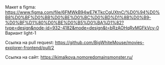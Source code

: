Макет в figma: https://www.figma.com/file/6FMWkB94wE7KTkcCgUXtnC/%D0%94%D0%B8%D0%BF%D0%BB%D0%BE%D0%BC%D0%BD%D1%8B%D0%B9-%D0%BF%D1%80%D0%BE%D0%B5%D0%BA%D1%82?type=design&node-id=932-4182&mode=design&t=bRzAOHqRvMGFkVcy-0
Вариант light-1

Ссылка на pull request: https://github.com/BigWhiteMouse/movies-explorer-frontend/pull/2

Ссылка на сайт: https://kimalkova.nomoredomainsmonster.ru/
